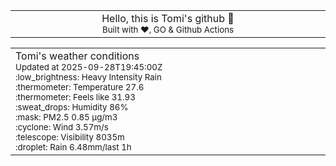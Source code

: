 
<div align="center">
<table>
<tbody>
<td align="center">
<img width="2000" height="0"><br>
Hello, this is Tomi's github 👋<br>
<sup>Built with ❤️, GO & Github Actions</sup><br>
<img width="2000" height="0">
</td>
</tbody>
</table>
</div>
<table>
<tbody>
<td align="left">
<img width="2000" height="0"><br>
Tomi's weather conditions<br>
<sup>Updated at 2025-09-28T19:45:00Z</sup><br>
<sup>:low_brightness: Heavy Intensity Rain</sup><br>
<sup>:thermometer: Temperature 27.6 </sup><br>
<sup>:thermometer: Feels like 31.93</sup><br>
<sup>:sweat_drops: Humidity 86%</sup><br>
<sup>:mask: PM2.5 0.85 μg/m3</sup><br>
<sup>:cyclone: Wind 3.57m/s </sup><br>
<sup>:telescope: Visibility 8035m </sup><br>
<sup>:droplet: Rain 6.48mm/last 1h </sup><br>
<img width="2000" height="0">
</td>
<td align="left">
<img width="2000" height="0"><br>
<br>
<img width="2000" height="0">
</td>
</tbody>
</table>
</div>
    